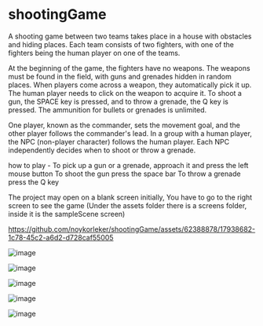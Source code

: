 # shootingGame
A shooting game between two teams takes place in a house with obstacles and hiding places. Each team consists of two fighters, with one of the fighters being the human player on one of the teams.

At the beginning of the game, the fighters have no weapons. The weapons must be found in the field, with guns and grenades hidden in random places. When players come across a weapon, they automatically pick it up. The human player needs to click on the weapon to acquire it. To shoot a gun, the SPACE key is pressed, and to throw a grenade, the Q key is pressed. The ammunition for bullets or grenades is unlimited.

One player, known as the commander, sets the movement goal, and the other player follows the commander's lead. In a group with a human player, the NPC (non-player character) follows the human player. Each NPC independently decides when to shoot or throw a grenade.

how to play -
To pick up a gun or a grenade, approach it and press the left mouse button
To shoot the gun press the space bar
To throw a grenade press the Q key

The project may open on a blank screen initially, You have to go to the right screen to see the game (Under the assets folder there is a screens folder, inside it is the sampleScene screen)


https://github.com/noykorleker/shootingGame/assets/62388878/17938682-1c78-45c2-a6d2-d728caf55005


![image](https://github.com/noykorleker/shootingGame/assets/62388878/9bfa00d2-7491-47b4-88f4-111ec7c665a9)

![image](https://github.com/noykorleker/shootingGame/assets/62388878/ae1486cb-155b-4d8d-b913-6314d82ce221)

![image](https://github.com/noykorleker/shootingGame/assets/62388878/72f4b93a-8415-4efe-9fb2-345e63547da6)

![image](https://github.com/noykorleker/shootingGame/assets/62388878/960445bb-4bec-4736-9c26-58b4bdfe3e9b)

![image](https://github.com/noykorleker/shootingGame/assets/62388878/95c7511e-2007-45a8-9d94-73c5ed0af9eb)

